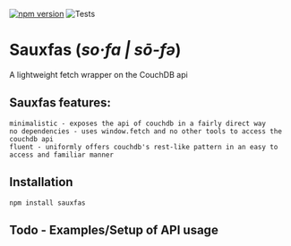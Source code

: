 [![npm version](https://badge.fury.io/js/sauxfas.svg)](https://badge.fury.io/js/sauxfas) ![Tests](https://github.com/bmartel/sauxfas/actions/workflows/test.yml/badge.svg)


# Sauxfas (*so·fa | sō-fə*)
A lightweight fetch wrapper on the CouchDB api

## Sauxfas features:

    minimalistic - exposes the api of couchdb in a fairly direct way
    no dependencies - uses window.fetch and no other tools to access the couchdb api
    fluent - uniformly offers couchdb's rest-like pattern in an easy to access and familiar manner

## Installation

    npm install sauxfas
    
## Todo - Examples/Setup of API usage
